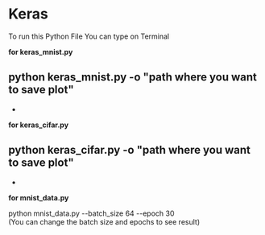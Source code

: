 # **Keras**

To run this Python File
You can type on Terminal


**for keras_mnist.py**

python keras_mnist.py -o "path where you want to save plot" 
-
-


**for keras_cifar.py**

python keras_cifar.py -o "path where you want to save plot"  
-
-


**for mnist_data.py**

python mnist_data.py --batch_size 64 --epoch 30  
(You can change the batch size and epochs to see result)
